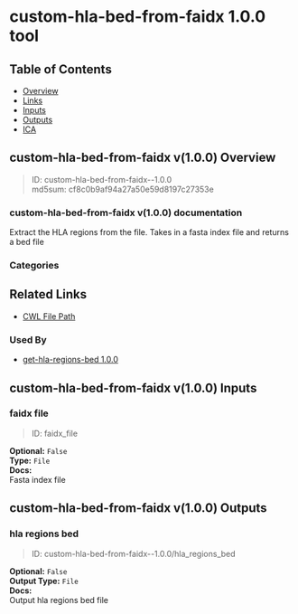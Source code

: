 
custom-hla-bed-from-faidx 1.0.0 tool
====================================

## Table of Contents
  
- [Overview](#custom-hla-bed-from-faidx-v100-overview)  
- [Links](#related-links)  
- [Inputs](#custom-hla-bed-from-faidx-v100-inputs)  
- [Outputs](#custom-hla-bed-from-faidx-v100-outputs)  
- [ICA](#ica)  


## custom-hla-bed-from-faidx v(1.0.0) Overview



  
> ID: custom-hla-bed-from-faidx--1.0.0  
> md5sum: cf8c0b9af94a27a50e59d8197c27353e

### custom-hla-bed-from-faidx v(1.0.0) documentation
  
Extract the HLA regions from the file.
Takes in a fasta index file and returns a bed file

### Categories
  


## Related Links
  
- [CWL File Path](../../../../../../tools/custom-hla-bed-from-faidx/1.0.0/custom-hla-bed-from-faidx__1.0.0.cwl)  


### Used By
  
- [get-hla-regions-bed 1.0.0](../../../workflows/get-hla-regions-bed/1.0.0/get-hla-regions-bed__1.0.0.md)  

  


## custom-hla-bed-from-faidx v(1.0.0) Inputs

### faidx file



  
> ID: faidx_file
  
**Optional:** `False`  
**Type:** `File`  
**Docs:**  
Fasta index file

  


## custom-hla-bed-from-faidx v(1.0.0) Outputs

### hla regions bed



  
> ID: custom-hla-bed-from-faidx--1.0.0/hla_regions_bed  

  
**Optional:** `False`  
**Output Type:** `File`  
**Docs:**  
Output hla regions bed file
  

  

